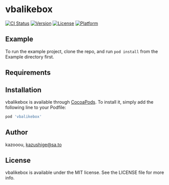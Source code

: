 # vbalikebox

[![CI Status](https://img.shields.io/travis/kazooou/vbalikebox.svg?style=flat)](https://travis-ci.org/kazooou/vbalikebox)
[![Version](https://img.shields.io/cocoapods/v/vbalikebox.svg?style=flat)](https://cocoapods.org/pods/vbalikebox)
[![License](https://img.shields.io/cocoapods/l/vbalikebox.svg?style=flat)](https://cocoapods.org/pods/vbalikebox)
[![Platform](https://img.shields.io/cocoapods/p/vbalikebox.svg?style=flat)](https://cocoapods.org/pods/vbalikebox)

## Example

To run the example project, clone the repo, and run `pod install` from the Example directory first.

## Requirements

## Installation

vbalikebox is available through [CocoaPods](https://cocoapods.org). To install
it, simply add the following line to your Podfile:

```ruby
pod 'vbalikebox'
```

## Author

kazooou, kazushige@sa.to

## License

vbalikebox is available under the MIT license. See the LICENSE file for more info.
